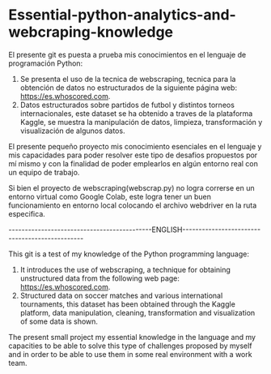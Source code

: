 # Essential-python-analytics-and-webcraping-knowledge

El presente git es puesta a prueba mis conocimientos en el lenguaje de programación Python:
1. Se presenta el uso de la tecnica de webscraping, tecnica para la obtención de datos no estructurados de la siguiente página web: https://es.whoscored.com.
2. Datos estructurados sobre partidos de futbol y distintos torneos internacionales, este dataset se ha obtenido a traves de la plataforma Kaggle, se muestra la manipulación de datos, limpieza, transformación y visualización de algunos datos.

El presente pequeño proyecto mis conocimiento esenciales en el lenguaje y mis capacidades para poder resolver este tipo de desafios propuestos por mí mismo y con la finalidad de poder emplearlos en algún entorno real con un equipo de trabajo.

Si bien el proyecto de webscraping(webscrap.py) no logra correrse en un entorno virtual como Google Colab, este logra tener un buen funcionamiento en entorno local colocando el archivo webdriver en la ruta especifica.

--------------------------------------------ENGLISH-----------------------------------------------

This git is a test of my knowledge of the Python programming language:
1. It introduces the use of webscraping, a technique for obtaining unstructured data from the following web page: https://es.whoscored.com.
2. Structured data on soccer matches and various international tournaments, this dataset has been obtained through the Kaggle platform, data manipulation, cleaning, transformation and visualization of some data is shown.

The present small project my essential knowledge in the language and my capacities to be able to solve this type of challenges proposed by myself and in order to be able to use them in some real environment with a work team.
